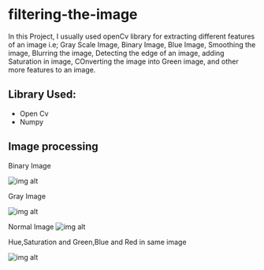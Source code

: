 # filtering-the-image
In this Project, I usually used openCv library for extracting different features of an image i.e; Gray Scale Image, Binary Image, Blue Image, Smoothing the image, Blurring the image, Detecting the edge of an image, adding Saturation in image, COnverting the image into Green image, and other more features to an image.

## Library Used:

* Open Cv
* Numpy

## Image processing

Binary Image

![img alt](https://github.com/Raushan998/filtering-the-image/blob/master/Binary.jpg)

Gray Image

![img alt](https://github.com/Raushan998/filtering-the-image/blob/master/gray.jpg)

Normal Image
![img alt](https://github.com/Raushan998/filtering-the-image/blob/master/idiots.jpg)

Hue,Saturation and Green,Blue and Red in same image

![img alt](https://github.com/Raushan998/filtering-the-image/blob/master/image.jpg)


